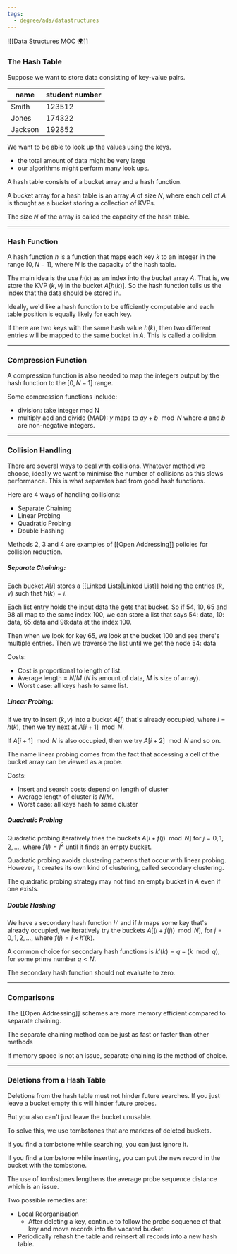```yaml
---
tags:
  - degree/ads/datastructures
---
```

![[Data Structures MOC 🌍]]

### The Hash Table

Suppose we want to store data consisting of key-value pairs.

|name|student number|
|-|-|
|Smith|123512|
|Jones|174322|
|Jackson|192852|

We want to be able to look up the values using the keys.
- the total amount of data might be very large
- our algorithms might perform many look ups.

A hash table consists of a bucket array and a hash function.

A bucket array for a hash table is an array $A$ of size $N$, where each cell of $A$ is thought as a bucket storing a collection of KVPs.

The size $N$ of the array is called the capacity of the hash table.

---
### Hash Function

A hash function $h$ is a function that maps each key $k$ to an integer in the range $[0,N-1]$, where $N$ is the capacity of the hash table.

The main idea is the use $h(k)$ as an index into the bucket array $A$. That is, we store the KVP $(k,v)$ in the bucket $A[h(k)]$.
So the hash function tells us the index that the data should be stored in.

Ideally, we'd like a hash function to be efficiently computable and each table position is equally likely for each key.

If there are two keys with the same hash value $h(k)$, then two different entries will be mapped to the same bucket in $A$. This is called a collision.

---
### Compression Function
A compression function is also needed to map the integers output by the hash function to the $[0,N-1]$ range.

Some compression functions include:
- division: take integer mod N
- multiply add and divide (MAD): $y$ maps to $ay+b\mod N$ where $a$ and $b$ are non-negative integers.

---
### Collision Handling

There are several ways to deal with collisions.
Whatever method we choose, ideally we want to minimise the number of collisions as this slows performance. This is what separates bad from good hash functions.

Here are 4 ways of handling collisions:
- Separate Chaining
- Linear Probing
- Quadratic Probing
- Double Hashing

Methods 2, 3 and 4 are examples of [[Open Addressing]] policies for collision reduction.

##### Separate Chaining:

Each bucket $A[i]$ stores a [[Linked Lists|Linked List]] holding the entries $(k,v)$ such that $h(k)=i$.

Each list entry holds the input data the gets that bucket. So if 54, 10, 65 and 98 all map to the same index 100, we can store a list that says 54: data, 10: data, 65:data and 98:data at the index 100. 

Then when we look for key 65, we look at the bucket 100 and see there's multiple entries. Then we traverse the list until we get the node 54: data

Costs:
- Cost is proportional to length of list.
- Average length = $N/M$ ($N$ is amount of data, $M$ is size of array).
- Worst case: all keys hash to same list.

##### Linear Probing:

If we try to insert $(k,v)$ into a bucket $A[i]$ that's already occupied, where $i=h(k)$, then we try next at $A[i+1]\mod N$.

If $A\left[i+1\right]\mod{N}$ is also occupied, then we try $A[i+2]\mod N$ and so on.

The name linear probing comes from the fact that accessing a cell of the bucket array can be viewed as a probe.

Costs:
- Insert and search costs depend on length of cluster
- Average length of cluster is $N/M$.
- Worst case: all keys hash to same cluster

##### Quadratic Probing

Quadratic probing iteratively tries the buckets $A[i+f(j)\mod N]$ for $j=0,1,2,...,$ where $f(j)=j^2$ until it finds an empty bucket.

Quadratic probing avoids clustering patterns that occur with linear probing. However, it creates its own kind of clustering, called secondary clustering.

The quadratic probing strategy may not find an empty bucket in $A$ even if one exists.

##### Double Hashing

We have a secondary hash function $h'$ and if $h$ maps some key that's already occupied, we iteratively try the buckets $A[(i+f(j))\mod N]$, for $j=0,1,2,...,$ where $f(j)=j\times h'(k)$.

A common choice for secondary hash functions is $k'(k)=q-(k\mod q)$, for some prime number $q<N$.

The secondary hash function should not evaluate to zero.

---
### Comparisons

The [[Open Addressing]] schemes are more memory efficient compared to separate chaining.

The separate chaining method can be just as fast or faster than other methods

If memory space is not an issue, separate chaining is the method of choice.

---
### Deletions from a Hash Table

Deletions from the hash table must not hinder future searches.
If you just leave a bucket empty this will hinder future probes.

But you also can't just leave the bucket unusable.

To solve this, we use tombstones that are markers of deleted buckets.

If you find a tombstone while searching, you can just ignore it.

If you find a tombstone while inserting, you can put the new record in the bucket with the tombstone.

The use of tombstones lengthens the average probe sequence distance which is an issue.

Two possible remedies are:
- Local Reorganisation
	- After deleting a key, continue to follow the probe sequence of that key and move records into the vacated bucket.
- Periodically rehash the table and reinsert all records into a new hash table.